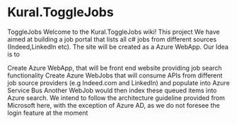 # Kural.ToggleJobs
ToggleJobs
Welcome to the Kural.ToggleJobs wiki! This project We have aimed at building a job portal that lists all c# jobs from different sources (Indeed,LinkedIn etc). The site will be created as a Azure WebApp. Our Idea is to

Create Azure WebApp, that will be front end website providing job search functionality
Create Azure WebJobs that will consume APIs from different job source providers (e.g Indeed.com and LinkedIn) and populate into Azure Service Bus
Another WebJob would then index these queued items into Azure search.
We intend to follow the architecture guideline provided from Microsoft here, with the exception of Azure AD, as we do not foresee the login feature at the moment
